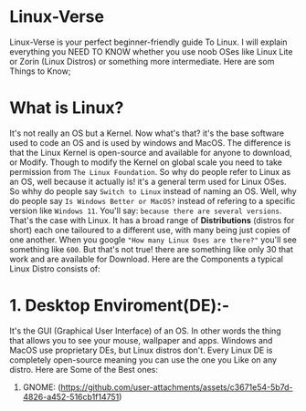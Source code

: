 # Linux-Verse
Linux-Verse is your perfect beginner-friendly guide To Linux. I will explain everything you NEED TO KNOW whether you use noob OSes like Linux Lite or Zorin (Linux Distros) or something more intermediate. Here are som Things to Know;

# What is Linux?
It's not really an OS but a Kernel. Now what's that? it's the base software used to code an OS and is used by windows and MacOS. The difference is that the Linux Kernel is open-source and available for anyone to download, or Modify. Though to modify the Kernel on global scale you need to take permission from `The Linux Foundation`. So why do people refer to Linux as an OS, well because it actually is! it's a general term used for Linux OSes. So whhy do people say `Switch to Linux` instead of naming an OS. Well, why do people say `Is Windows Better or MacOS?` instead of refering to a specific version like `Windows 11`. You'll say: `because there are several versions`. That's the case with Linux. It has a broad range of **Distributions** (distros for short) each one tailoured to a different use, with many being just copies of one another. When you google `"How many Linux Oses are there?"` you'll see something like `600`. But that's not true! there are something like only 30 that work and are available for Download. Here are the Components a typical Linux Distro consists of:

# 1. Desktop Enviroment(DE):-
It's the GUI (Graphical User Interface) of an OS. In other words the thing that allows you to see your mouse, wallpaper and apps. Windows and MacOS use proprietary DEs, but Linux distros don't. Every Linux DE is completely open-source meaning you can use the one you Like on any distro. Here are Some of the Best ones: 

1. GNOME:
(https://github.com/user-attachments/assets/c3671e54-5b7d-4826-a452-516cb1f14751) 
